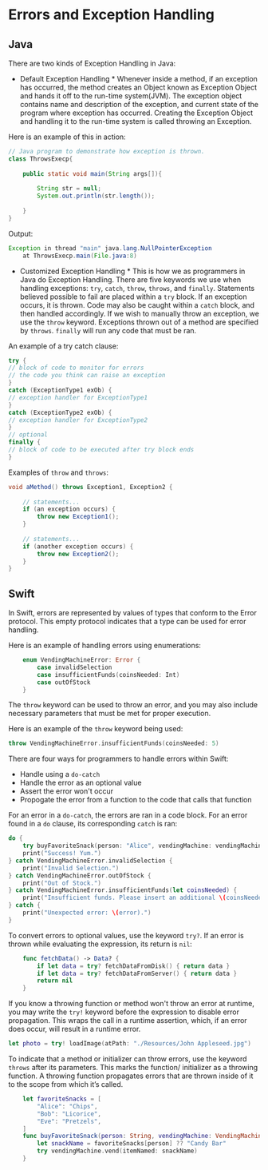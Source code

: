 # Errors and Exception Handling

## Java

There are two kinds of Exception Handling in Java:
* Default Exception Handling *
Whenever inside a method, if an exception has occurred, the method creates an Object known as Exception Object and hands it off to
the run-time system(JVM). The exception object contains name and description of the exception, and current state of the program 
where exception has occurred. Creating the Exception Object and handling it to the run-time system is called throwing an Exception.

Here is an example of this in action:

```java
// Java program to demonstrate how exception is thrown.
class ThrowsExecp{
    
    public static void main(String args[]){
         
        String str = null;
        System.out.println(str.length());
         
    }
}
```

Output:

```java
Exception in thread "main" java.lang.NullPointerException
    at ThrowsExecp.main(File.java:8)
```

* Customized Exception Handling *
This is how we as programmers in Java do Exception Handling. There are five keywords we use when handling exceptions: `try`, `catch`,
`throw`, `throws`, and `finally`. Statements believed possible to fail are placed within a `try` block. If an exception occurs, it is thrown.
Code may also be caught within a `catch` block, and then handled accordingly. If we wish to manually throw an exception, we use the `throw`
keyword. Exceptions thrown out of a method are specified by `throws`. `finally` will run any code that must be ran.

An example of a try catch clause:
```java
try {
// block of code to monitor for errors
// the code you think can raise an exception
}
catch (ExceptionType1 exOb) {
// exception handler for ExceptionType1
}
catch (ExceptionType2 exOb) {
// exception handler for ExceptionType2
}
// optional
finally {
// block of code to be executed after try block ends
}
```

Examples of `throw` and `throws`:
```java
void aMethod() throws Exception1, Exception2 {
 
    // statements...
    if (an exception occurs) {
        throw new Exception1();
    }
 
    // statements...
    if (another exception occurs) {
        throw new Exception2();
    }
}
```

## Swift

In Swift, errors are represented by values of types that conform to the Error protocol. This empty protocol indicates that a
type can be used for error handling.

Here is an example of handling errors using enumerations:
```swift
    enum VendingMachineError: Error {
        case invalidSelection
        case insufficientFunds(coinsNeeded: Int)
        case outOfStock
    }
```
    
The `throw` keyword can be used to throw an error, and you may also include necessary parameters that must be met for proper 
execution.

Here is an example of the `throw` keyword being used: 
```swift
throw VendingMachineError.insufficientFunds(coinsNeeded: 5)
```

There are four ways for programmers to handle errors within Swift: 
  * Handle using a `do-catch`
  * Handle the error as an optional value
  * Assert the error won't occur
  * Propogate the error from a function to the code that calls that function
  
For an error in a `do-catch`, the errors are ran in a code block. For an error found in a `do` clause, its corresponding `catch`
is ran:
```swift
do {
    try buyFavoriteSnack(person: "Alice", vendingMachine: vendingMachine)
    print("Success! Yum.")
} catch VendingMachineError.invalidSelection {
    print("Invalid Selection.")
} catch VendingMachineError.outOfStock {
    print("Out of Stock.")
} catch VendingMachineError.insufficientFunds(let coinsNeeded) {
    print("Insufficient funds. Please insert an additional \(coinsNeeded) coins.")
} catch {
    print("Unexpected error: \(error).")
}
```

To convert errors to optional values, use the keyword `try?`. If an error is thrown while evaluating the expression, its return 
is `nil`:
```swift
    func fetchData() -> Data? {
        if let data = try? fetchDataFromDisk() { return data }
        if let data = try? fetchDataFromServer() { return data }
        return nil
    }
```

If you know a throwing function or method won't throw an error at runtime, you may write the `try!` keyword before the expression
to disable error propagation. This wraps the call in a runtime assertion, which, if an error does occur, will result in a 
runtime error.
```swift
let photo = try! loadImage(atPath: "./Resources/John Appleseed.jpg")
```

To indicate that a method or initializer can throw errors, use the keyword `throws` after its parameters. This marks the function/
initializer as a throwing function. A throwing function propagates errors that are thrown inside of it to the scope from which it’s
called. 

```swift
    let favoriteSnacks = [
        "Alice": "Chips",
        "Bob": "Licorice",
        "Eve": "Pretzels",
    ]
    func buyFavoriteSnack(person: String, vendingMachine: VendingMachine) throws {
        let snackName = favoriteSnacks[person] ?? "Candy Bar"
        try vendingMachine.vend(itemNamed: snackName)
    }
```


